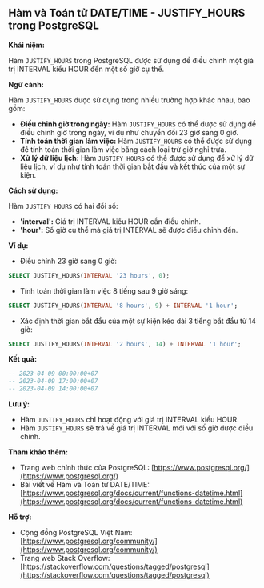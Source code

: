 ## Hàm và Toán tử DATE/TIME - JUSTIFY_HOURS trong PostgreSQL

**Khái niệm:**

Hàm `JUSTIFY_HOURS` trong PostgreSQL được sử dụng để điều chỉnh một giá trị INTERVAL kiểu HOUR đến một số giờ cụ thể.

**Ngữ cảnh:**

Hàm `JUSTIFY_HOURS` được sử dụng trong nhiều trường hợp khác nhau, bao gồm:

- **Điều chỉnh giờ trong ngày:** Hàm `JUSTIFY_HOURS` có thể được sử dụng để điều chỉnh giờ trong ngày, ví dụ như chuyển đổi 23 giờ sang 0 giờ.
- **Tính toán thời gian làm việc:** Hàm `JUSTIFY_HOURS` có thể được sử dụng để tính toán thời gian làm việc bằng cách loại trừ giờ nghỉ trưa.
- **Xử lý dữ liệu lịch:** Hàm `JUSTIFY_HOURS` có thể được sử dụng để xử lý dữ liệu lịch, ví dụ như tính toán thời gian bắt đầu và kết thúc của một sự kiện.

**Cách sử dụng:**

Hàm `JUSTIFY_HOURS` có hai đối số:

- **'interval':** Giá trị INTERVAL kiểu HOUR cần điều chỉnh.
- **'hour':** Số giờ cụ thể mà giá trị INTERVAL sẽ được điều chỉnh đến.

**Ví dụ:**

- Điều chỉnh 23 giờ sang 0 giờ:

```sql
SELECT JUSTIFY_HOURS(INTERVAL '23 hours', 0);
```

- Tính toán thời gian làm việc 8 tiếng sau 9 giờ sáng:

```sql
SELECT JUSTIFY_HOURS(INTERVAL '8 hours', 9) + INTERVAL '1 hour';
```

- Xác định thời gian bắt đầu của một sự kiện kéo dài 3 tiếng bắt đầu từ 14 giờ:

```sql
SELECT JUSTIFY_HOURS(INTERVAL '2 hours', 14) + INTERVAL '1 hour';
```

**Kết quả:**

```sql
-- 2023-04-09 00:00:00+07
-- 2023-04-09 17:00:00+07
-- 2023-04-09 14:00:00+07
```

**Lưu ý:**

- Hàm `JUSTIFY_HOURS` chỉ hoạt động với giá trị INTERVAL kiểu HOUR.
- Hàm `JUSTIFY_HOURS` sẽ trả về giá trị INTERVAL mới với số giờ được điều chỉnh.

**Tham khảo thêm:**

- Trang web chính thức của PostgreSQL: [https://www.postgresql.org/](https://www.postgresql.org/)
- Bài viết về Hàm và Toán tử DATE/TIME: [https://www.postgresql.org/docs/current/functions-datetime.html](https://www.postgresql.org/docs/current/functions-datetime.html)

**Hỗ trợ:**

- Cộng đồng PostgreSQL Việt Nam: [https://www.postgresql.org/community/](https://www.postgresql.org/community/)
- Trang web Stack Overflow: [https://stackoverflow.com/questions/tagged/postgresql](https://stackoverflow.com/questions/tagged/postgresql)
